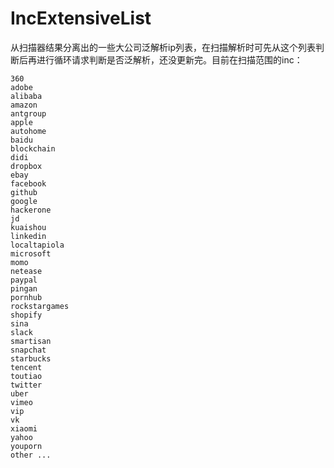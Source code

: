 # IncExtensiveList
从扫描器结果分离出的一些大公司泛解析ip列表，在扫描解析时可先从这个列表判断后再进行循环请求判断是否泛解析，还没更新完。目前在扫描范围的inc：

```
360
adobe
alibaba
amazon
antgroup
apple
autohome
baidu
blockchain
didi
dropbox
ebay
facebook
github
google
hackerone
jd
kuaishou
linkedin
localtapiola
microsoft
momo
netease
paypal
pingan
pornhub
rockstargames
shopify
sina
slack
smartisan
snapchat
starbucks
tencent
toutiao
twitter
uber
vimeo
vip
vk
xiaomi
yahoo
youporn
other ...
```

